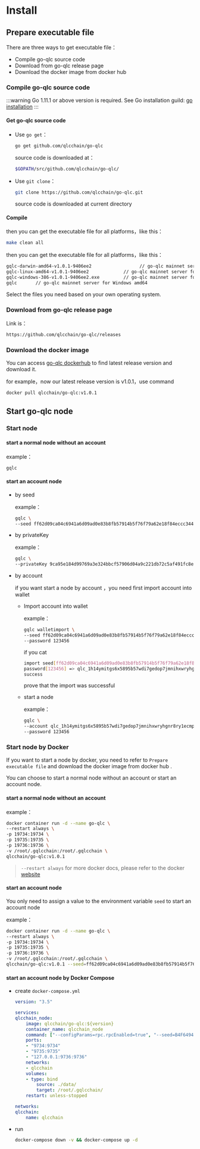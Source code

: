 # Install

## Prepare  executable file

There are three ways to get  executable file：

- Compile go-qlc  source code
- Download from go-qlc release page
- Download the docker image from docker hub

### Compile go-qlc  source code

:::warning
Go 1.11.1 or above version is required. See Go installation guild: [go installation](https://golang.org/doc/install)
:::

#### Get go-qlc source code

- Use `go get`：

  ```bash
  go get github.com/qlcchain/go-qlc
  ```

  source code is downloaded at：

  ```bash
  $GOPATH/src/github.com/qlcchain/go-qlc/
  ```

  

- Use `git clone`：

  ```bash
  git clone https://github.com/qlcchain/go-qlc.git
  ```

  source code is downloaded at current directory

#### Compile

then you can get the executable file for all platforms，like this：
```bash
make clean all
```

then you can get the executable file for all platforms，like this：

```bash
gqlc-darwin-amd64-v1.0.1-9406ee2			      // go-qlc mainnet server for mac OS
gqlc-linux-amd64-v1.0.1-9406ee2             // go-qlc mainnet server for linux OS
gqlc-windows-386-v1.0.1-9406ee2.exe         // go-qlc mainnet server for Windows 386 OS
gqlc       // go-qlc mainnet server for Windows amd64
```

Select the files you need based on your own operating system.

### Download from  go-qlc release page

Link is：

```bash
https://github.com/qlcchain/go-qlc/releases
```

### Download the docker image

You can access [go-qlc dockerhub](<https://hub.docker.com/r/qlcchain/go-qlc/tags>) to find  latest release version and download it.

for example，now our latest release version is v1.0.1，use command

```bash
docker pull qlcchain/go-qlc:v1.0.1
```



## Start go-qlc node

### Start node

#### start a normal node without an account

example：

```bash
gqlc
```

#### start an account node

- by seed

  example：

  ```bash
  gqlc \
  --seed ff62d09ca04c6941a6d09ad0e83b8fb57914b5f76f79a62e18f84eccc3440e50
  ```

- by privateKey

  example：

  ```bash
  gqlc \
  --privateKey 9ca95e184d99769a3e324bbcf57906d04a9c221db72c5af491fc8e7c958f1c6526691fd4b19f28cf279f188769c672cdde577c8360498083da653e02b53f5a8a
  ```

- by account

  if you want start a node by account ，you need first import account into wallet

  - Import account into wallet

     example：

    ```bash
    gqlc walletimport \
    --seed ff62d09ca04c6941a6d09ad0e83b8fb57914b5f76f79a62e18f84eccc3440e50 \
    --password 123456
    ```

    if you cat

    ```bash
    import seed[ff62d09ca04c6941a6d09ad0e83b8fb57914b5f76f79a62e18f84eccc3440e50] \
    password[123456] => qlc_1h14ymitgs6x5895b57wdi7gedop7jmnihxwryhgnr8ry1ecmpg9io6kkbha \
    success
    ```

    prove that the import was successful

  - start a node

    example：

    ```bash
    gqlc \
    --account qlc_1h14ymitgs6x5895b57wdi7gedop7jmnihxwryhgnr8ry1ecmpg9io6kkbha \
    --password 123456
    ```



### Start  node by Docker  

If you want to start a node by docker, you need to refer to `Prepare  executable file` and download the docker image from docker hub .

You can choose to start a normal node without an account or start an account node.

#### start a normal node without an account

example：

```bash
docker container run -d --name go-qlc \
--restart always \
-p 19734:19734 \
-p 19735:19735 \
-p 19736:19736 \
-v /root/.gqlcchain:/root/.gqlcchain \
qlcchain/go-qlc:v1.0.1

```

> `--restart always` for more docker docs, please refer to the docker [website](<https://docs.docker.com/>)

#### start an account node

You only need to assign a value to the environment variable `seed` to start an account node

example：

```bash
docker container run -d --name go-qlc \
--restart always \
-p 19734:19734 \
-p 19735:19735 \
-p 19736:19736 \
-v /root/.gqlcchain:/root/.gqlcchain \
qlcchain/go-qlc:v1.0.1 --seed=ff62d09ca04c6941a6d09ad0e83b8fb57914b5f76f79a62e18f84eccc3440e50

```

#### start an account node by Docker Compose

- create `docker-compose.yml`

    ```yml
    version: "3.5"

    services:
    qlcchain_node:
        image: qlcchain/go-qlc:${version}
        container_name: qlcchain_node
        command: ["--configParams=rpc.rpcEnabled=true", "--seed=B4F6494E3DD8A036EFF547C0293055B2A0644605DE4D9AC91B45343CD0E0E559", "--nobootnode=true"]
        ports:
        - "9734:9734"
        - "9735:9735"
        - "127.0.0.1:9736:9736"
        networks:
        - qlcchain
        volumes:
        - type: bind
            source: ./data/
            target: /root/.gqlcchain/
        restart: unless-stopped
    
    networks:
    qlcchain:
        name: qlcchain

    ```
- run 
    ```bash
    docker-compose down -v && docker-compose up -d



